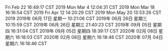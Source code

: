 Fri Feb 22 16:49:17 CST 2019
Mon Mar  4 12:04:31 CST 2019
Mon Mar 18 16:16:54 CST 2019
Fri Apr 12 14:20:29 CST 2019
Mon May 20 13:53:26 CST 2019
2019年 06月 17日 星期一 10:21:06 CST
2019年 06月 26日 星期三 10:15:59 CST
2019年 06月 26日 星期三 21:40:23 CST
2019年 09月 05日 星期四 16:31:04 CST
2019年 09月 05日 星期四 18:39:17 CST
2020年 02月 08日 星期六 16:18:03 CST
2020年 02月 08日 星期六 16:18:46 CST
2020年 07月 04日 星期六 16:18:46 CST
